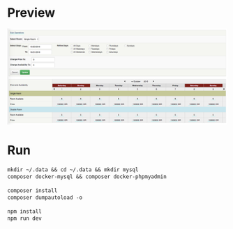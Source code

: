 # Preview

![Screenshot](screenshot.png "Screenshot")

# Run

```
mkdir ~/.data && cd ~/.data && mkdir mysql
composer docker-mysql && composer docker-phpmyadmin

composer install
composer dumpautoload -o

npm install
npm run dev

```

